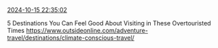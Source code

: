 [2024-10-15 22:35:02](https://mstdn.social/@hill_wanderer/113313821635852683)

5 Destinations You Can Feel Good About Visiting in These Overtouristed Times <a href="https://www.outsideonline.com/adventure-travel/destinations/climate-conscious-travel/" target="_blank" rel="nofollow noopener noreferrer" translate="no">https://www.outsideonline.com/adventure-travel/destinations/climate-conscious-travel/</a>